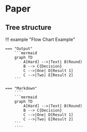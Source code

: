 # Paper

## Tree structure

!!! example "Flow Chart Example"

    === "Output"
        ```mermaid
        graph TD
            A[Hard] -->|Text| B(Round)
            B --> C{Decision}
            C -->|One| D[Result 1]
            C -->|Two| E[Result 2]
        ```

    === "Markdown"
        ````
        ```mermaid
        graph TD
            A[Hard] -->|Text| B(Round)
            B --> C{Decision}
            C -->|One| D[Result 1]
            C -->|Two| E[Result 2]
        ```
        ````



